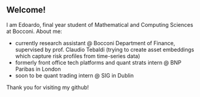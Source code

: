 ## Welcome!
I am Edoardo, final year student of Mathematical and Computing Sciences at Bocconi.
About me:
- currently research assistant @ Bocconi Department of Finance, supervised by prof. Claudio Tebaldi (trying to create asset embeddings which capture risk profiles from time-series data)
- formerly front office tech platforms and quant strats intern @ BNP Paribas in London
- soon to be quant trading intern @ SIG in Dublin

Thank you for visiting my github!
